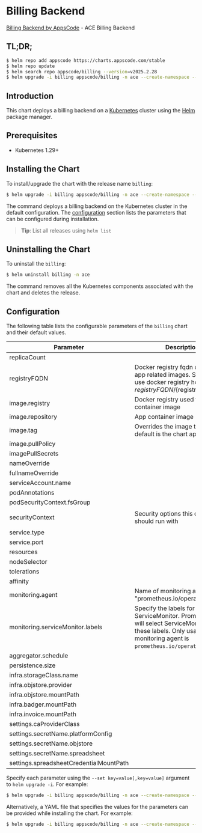 # Billing Backend

[Billing Backend by AppsCode](https://github.com/appscode-cloud) - ACE Billing Backend

## TL;DR;

```bash
$ helm repo add appscode https://charts.appscode.com/stable
$ helm repo update
$ helm search repo appscode/billing --version=v2025.2.28
$ helm upgrade -i billing appscode/billing -n ace --create-namespace --version=v2025.2.28
```

## Introduction

This chart deploys a billing backend on a [Kubernetes](http://kubernetes.io) cluster using the [Helm](https://helm.sh) package manager.

## Prerequisites

- Kubernetes 1.29+

## Installing the Chart

To install/upgrade the chart with the release name `billing`:

```bash
$ helm upgrade -i billing appscode/billing -n ace --create-namespace --version=v2025.2.28
```

The command deploys a billing backend on the Kubernetes cluster in the default configuration. The [configuration](#configuration) section lists the parameters that can be configured during installation.

> **Tip**: List all releases using `helm list`

## Uninstalling the Chart

To uninstall the `billing`:

```bash
$ helm uninstall billing -n ace
```

The command removes all the Kubernetes components associated with the chart and deletes the release.

## Configuration

The following table lists the configurable parameters of the `billing` chart and their default values.

|                Parameter                |                                                                             Description                                                                             |                                                                                            Default                                                                                             |
|-----------------------------------------|---------------------------------------------------------------------------------------------------------------------------------------------------------------------|------------------------------------------------------------------------------------------------------------------------------------------------------------------------------------------------|
| replicaCount                            |                                                                                                                                                                     | <code>3</code>                                                                                                                                                                                 |
| registryFQDN                            | Docker registry fqdn used to pull app related images. Set this to use docker registry hosted at ${registryFQDN}/${registry}/${image}                                | <code>ghcr.io</code>                                                                                                                                                                           |
| image.registry                          | Docker registry used to pull app container image                                                                                                                    | <code>appscode</code>                                                                                                                                                                          |
| image.repository                        | App container image                                                                                                                                                 | <code>b3</code>                                                                                                                                                                                |
| image.tag                               | Overrides the image tag whose default is the chart appVersion.                                                                                                      | <code>""</code>                                                                                                                                                                                |
| image.pullPolicy                        |                                                                                                                                                                     | <code>Always</code>                                                                                                                                                                            |
| imagePullSecrets                        |                                                                                                                                                                     | <code>[]</code>                                                                                                                                                                                |
| nameOverride                            |                                                                                                                                                                     | <code>""</code>                                                                                                                                                                                |
| fullnameOverride                        |                                                                                                                                                                     | <code>""</code>                                                                                                                                                                                |
| serviceAccount.name                     |                                                                                                                                                                     | <code>""</code>                                                                                                                                                                                |
| podAnnotations                          |                                                                                                                                                                     | <code>{}</code>                                                                                                                                                                                |
| podSecurityContext.fsGroup              |                                                                                                                                                                     | <code>65534</code>                                                                                                                                                                             |
| securityContext                         | Security options this container should run with                                                                                                                     | <code>{"allowPrivilegeEscalation":false,"capabilities":{"drop":["ALL"]},"readOnlyRootFilesystem":true,"runAsNonRoot":true,"runAsUser":65534,"seccompProfile":{"type":"RuntimeDefault"}}</code> |
| service.type                            |                                                                                                                                                                     | <code>ClusterIP</code>                                                                                                                                                                         |
| service.port                            |                                                                                                                                                                     | <code>80</code>                                                                                                                                                                                |
| resources                               |                                                                                                                                                                     | <code>{}</code>                                                                                                                                                                                |
| nodeSelector                            |                                                                                                                                                                     | <code>{}</code>                                                                                                                                                                                |
| tolerations                             |                                                                                                                                                                     | <code>[]</code>                                                                                                                                                                                |
| affinity                                |                                                                                                                                                                     | <code>{}</code>                                                                                                                                                                                |
| monitoring.agent                        | Name of monitoring agent (eg "prometheus.io/operator")                                                                                                              | <code>""</code>                                                                                                                                                                                |
| monitoring.serviceMonitor.labels        | Specify the labels for ServiceMonitor. Prometheus crd will select ServiceMonitor using these labels. Only usable when monitoring agent is `prometheus.io/operator`. | <code>{}</code>                                                                                                                                                                                |
| aggregator.schedule                     |                                                                                                                                                                     | <code>"0 8 */1 */1 *"</code>                                                                                                                                                                   |
| persistence.size                        |                                                                                                                                                                     | <code>10Gi</code>                                                                                                                                                                              |
| infra.storageClass.name                 |                                                                                                                                                                     | <code>"standard"</code>                                                                                                                                                                        |
| infra.objstore.provider                 |                                                                                                                                                                     | <code>""</code>                                                                                                                                                                                |
| infra.objstore.mountPath                |                                                                                                                                                                     | <code>""</code>                                                                                                                                                                                |
| infra.badger.mountPath                  |                                                                                                                                                                     | <code>/badger</code>                                                                                                                                                                           |
| infra.invoice.mountPath                 |                                                                                                                                                                     | <code>/billing</code>                                                                                                                                                                          |
| settings.caProviderClass                |                                                                                                                                                                     | <code>""</code>                                                                                                                                                                                |
| settings.secretName.platformConfig      |                                                                                                                                                                     | <code>""</code>                                                                                                                                                                                |
| settings.secretName.objstore            |                                                                                                                                                                     | <code>""</code>                                                                                                                                                                                |
| settings.secretName.spreadsheet         |                                                                                                                                                                     | <code>""</code>                                                                                                                                                                                |
| settings.spreadsheetCredentialMountPath |                                                                                                                                                                     | <code>"/data/marketplace-credentials"</code>                                                                                                                                                   |


Specify each parameter using the `--set key=value[,key=value]` argument to `helm upgrade -i`. For example:

```bash
$ helm upgrade -i billing appscode/billing -n ace --create-namespace --version=v2025.2.28 --set replicaCount=3
```

Alternatively, a YAML file that specifies the values for the parameters can be provided while
installing the chart. For example:

```bash
$ helm upgrade -i billing appscode/billing -n ace --create-namespace --version=v2025.2.28 --values values.yaml
```
